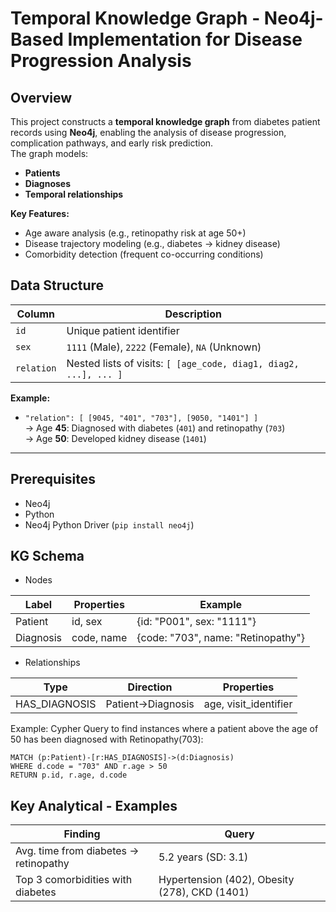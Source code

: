 # Temporal Knowledge Graph - Neo4j-Based Implementation for Disease Progression Analysis

## Overview  
This project constructs a **temporal knowledge graph** from diabetes patient records using **Neo4j**, enabling the analysis of disease progression, complication pathways, and early risk prediction.  
The graph models:  
- **Patients**   
- **Diagnoses**  
- **Temporal relationships**  

**Key Features:**  
- Age aware analysis (e.g., retinopathy risk at age 50+)  
- Disease trajectory modeling (e.g., diabetes → kidney disease)  
- Comorbidity detection (frequent co-occurring conditions)  



## Data Structure  
| Column       | Description                                                                 |
|--------------|-----------------------------------------------------------------------------|
| `id`         | Unique patient identifier                                                   |
| `sex`        | `1111` (Male), `2222` (Female), `NA` (Unknown)                             |
| `relation`   | Nested lists of visits: `[ [age_code, diag1, diag2, ...], ... ]`           |

**Example:**  
- `"relation": [ [9045, "401", "703"], [9050, "1401"] ]`  
  → Age **45**: Diagnosed with diabetes (`401`) and retinopathy (`703`)  
  → Age **50**: Developed kidney disease (`1401`)  

---
## Prerequisites  
- Neo4j  
- Python   
- Neo4j Python Driver (`pip install neo4j`)  

## KG Schema
- Nodes

| Label	|Properties	|Example|  
|---|---|---|  
| Patient|	id, sex	|{id: "P001", sex: "1111"}|
| Diagnosis|	code, name|{code: "703", name: "Retinopathy"}|

- Relationships

|Type	|Direction	|Properties|
|---|---|---|
|HAS_DIAGNOSIS	|Patient→Diagnosis	|age, visit_identifier|

Example: Cypher Query to find instances where a patient above the age of 50 has been diagnosed with Retinopathy(703):
```
MATCH (p:Patient)-[r:HAS_DIAGNOSIS]->(d:Diagnosis)
WHERE d.code = "703" AND r.age > 50
RETURN p.id, r.age, d.code
```


## Key Analytical - Examples

|Finding|	Query |
|---|---| 
|Avg. time from diabetes → retinopathy	|5.2 years (SD: 3.1)|
|Top 3 comorbidities with diabetes	|Hypertension (402), Obesity (278), CKD (1401)|